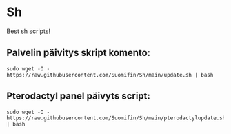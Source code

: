 # Sh
Best sh scripts!

## Palvelin päivitys skript komento:

```
sudo wget -O - https://raw.githubusercontent.com/Suomifin/Sh/main/update.sh | bash
```

## Pterodactyl panel päivyts script:

```
sudo wget -O - https://raw.githubusercontent.com/Suomifin/Sh/main/pterodactylupdate.sh | bash
```
